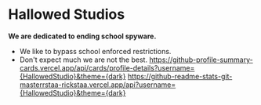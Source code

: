 # Hallowed Studios

**We are dedicated to ending school spyware.**

- We like to bypass school enforced restrictions.
- Don't expect much we are not the best.
https://github-profile-summary-cards.vercel.app/api/cards/profile-details?username={HallowedStudio}&theme={dark}
https://github-readme-stats-git-masterrstaa-rickstaa.vercel.app/api?username={HallowedStudio}&theme={dark}
